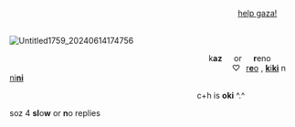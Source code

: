 ⠀⠀⠀⠀⠀⠀⠀⠀⠀⠀⠀⠀⠀⠀⠀⠀⠀⠀⠀⠀⠀⠀⠀⠀⠀⠀⠀⠀⠀⠀⠀⠀⠀⠀⠀⠀⠀⠀⠀[help gaza!](https://www.savethechildren.org.au/donate/appeals/gaza-emergency-appeal?utm_source=google&utm_medium=paidsearch&utm_campaign=donor_development_search_gaza_emergency_appeal_national&utm_content=donate_gaza&gad_source=1&gclid=CjwKCAjw1K-zBhBIEiwAWeCOF4s5QNZGCROW-qhdsNvdHOzzMWkkDjz86RuskXxcVc4dAQQJoe90TRoCUxIQAvD_BwE)

⠀⠀⠀⠀⠀⠀⠀⠀⠀⠀⠀⠀⠀⠀⠀⠀⠀⠀⠀⠀⠀⠀⠀⠀⠀⠀⠀⠀⠀⠀⠀⠀![Untitled1759_20240614174756](https://github.com/sstrife/sstrife/assets/161702844/a42f1b58-be79-4110-ae72-fc4b32edf538)


⠀⠀⠀⠀⠀⠀⠀⠀⠀⠀⠀⠀⠀⠀⠀⠀⠀⠀⠀⠀⠀⠀⠀⠀⠀⠀⠀⠀⠀⠀⠀⠀⠀⠀k**az**⠀⠀or⠀⠀**r**eno
⠀⠀⠀⠀⠀⠀⠀⠀⠀⠀⠀⠀⠀⠀⠀⠀⠀⠀⠀⠀⠀⠀⠀⠀⠀⠀⠀⠀⠀⠀⠀⠀⠀⠀⠀⠀⠀⠀♡⠀[r**e**o](https://github.com/P5royal) , [**k**i**ki**](https://github.com/vFected) n [ni**ni**](https://github.com/CrocodileTearz)

⠀⠀⠀⠀⠀⠀⠀⠀⠀⠀⠀⠀⠀⠀⠀⠀⠀⠀⠀⠀⠀⠀⠀⠀⠀⠀⠀⠀⠀⠀⠀⠀c+h is **oki** ^.^

soz 4 **sl**o**w** or **n**o replies
